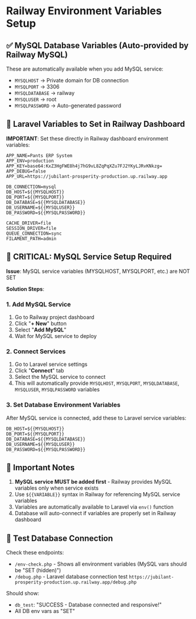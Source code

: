 # Railway Environment Variables Setup

## ✅ MySQL Database Variables (Auto-provided by Railway MySQL)
These are automatically available when you add MySQL service:
- `MYSQLHOST` → Private domain for DB connection
- `MYSQLPORT` → 3306
- `MYSQLDATABASE` → railway
- `MYSQLUSER` → root  
- `MYSQLPASSWORD` → Auto-generated password

## 🔧 Laravel Variables to Set in Railway Dashboard

**IMPORTANT**: Set these directly in Railway dashboard environment variables:

```
APP_NAME=Pants ERP System
APP_ENV=production
APP_KEY=base64:KxZ3HgFWE8h4j7hG9vL8ZqPqXZu7FJ2YKyLJRvKNkzg=
APP_DEBUG=false
APP_URL=https://jubilant-prosperity-production.up.railway.app

DB_CONNECTION=mysql
DB_HOST=${{MYSQLHOST}}
DB_PORT=${{MYSQLPORT}}
DB_DATABASE=${{MYSQLDATABASE}}
DB_USERNAME=${{MYSQLUSER}}
DB_PASSWORD=${{MYSQLPASSWORD}}

CACHE_DRIVER=file
SESSION_DRIVER=file
QUEUE_CONNECTION=sync
FILAMENT_PATH=admin
```

## 🚨 CRITICAL: MySQL Service Setup Required

**Issue**: MySQL service variables (MYSQLHOST, MYSQLPORT, etc.) are NOT SET

**Solution Steps**:

### 1. Add MySQL Service
1. Go to Railway project dashboard
2. Click "**+ New**" button
3. Select "**Add MySQL**" 
4. Wait for MySQL service to deploy

### 2. Connect Services
1. Go to Laravel service settings
2. Click "**Connect**" tab
3. Select the MySQL service to connect
4. This will automatically provide `MYSQLHOST`, `MYSQLPORT`, `MYSQLDATABASE`, `MYSQLUSER`, `MYSQLPASSWORD` variables

### 3. Set Database Environment Variables
After MySQL service is connected, add these to Laravel service variables:
```
DB_HOST=${{MYSQLHOST}}
DB_PORT=${{MYSQLPORT}}
DB_DATABASE=${{MYSQLDATABASE}}
DB_USERNAME=${{MYSQLUSER}}
DB_PASSWORD=${{MYSQLPASSWORD}}
```

## 📝 Important Notes

1. **MySQL service MUST be added first** - Railway provides MySQL variables only when service exists
2. Use `${{VARIABLE}}` syntax in Railway for referencing MySQL service variables
3. Variables are automatically available to Laravel via `env()` function
4. Database will auto-connect if variables are properly set in Railway dashboard

## 🧪 Test Database Connection

Check these endpoints:
- `/env-check.php` - Shows all environment variables (MySQL vars should be "SET (hidden)")
- `/debug.php` - Laravel database connection test
`https://jubilant-prosperity-production.up.railway.app/debug.php`

Should show:
- `db_test`: "SUCCESS - Database connected and responsive!"
- All DB env vars as "SET"
